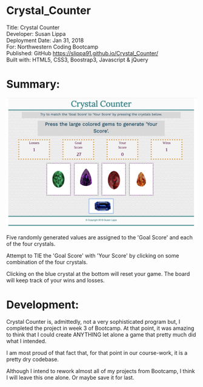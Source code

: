 # Crystal_Counter
Title: Crystal Counter \
Developer: Susan Lippa \
Deployment Date:  Jan 31, 2018 \
For:  Northwestern Coding Bootcamp \
Published: GitHub <https://slippa91.github.io/Crystal_Counter/> \
Built with: HTML5, CSS3, Boostrap3, Javascript & jQuery


# Summary: 

![Crystal Counter](assets/images/CrystalCounter.png)

Five randomly generated values are assigned to the 'Goal Score' and each of the four crystals.

Attempt to TIE the 'Goal Score' with 'Your Score' by clicking on some combination of the four crystals.

Clicking on the blue crystal at the bottom will reset your game. The board will keep track of your wins and losses. 

# Development:

Crystal Counter is, admittedly, not a very sophisticated program but, I completed the project in week 3 of Bootcamp. At that point, it was amazing to think that I could create ANYTHING let alone a game that pretty much did what I intended.  

I am most proud of that fact that, for that point in our course-work,  it is a pretty dry codebase. 

Although I intend to rework almost all of my projects from Bootcamp, I think I will leave this one alone. Or maybe save it for last.





